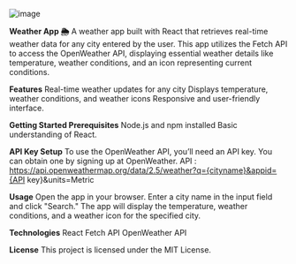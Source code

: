 ![image](https://github.com/user-attachments/assets/7e10235d-2783-4db4-a8fc-3511f62059a3)

**Weather App 🌦️**
A weather app built with React that retrieves real-time weather data for any city entered by the user. This app utilizes the Fetch API to access the OpenWeather API, displaying essential weather details like temperature, weather conditions, and an icon representing current conditions.

**Features**
Real-time weather updates for any city
Displays temperature, weather conditions, and weather icons
Responsive and user-friendly interface.

**Getting Started
Prerequisites**
Node.js and npm installed
Basic understanding of React.

**API Key Setup**
To use the OpenWeather API, you’ll need an API key. You can obtain one by signing up at OpenWeather.
API : https://api.openweathermap.org/data/2.5/weather?q={cityname}&appid={API key}&units=Metric

**Usage**
Open the app in your browser.
Enter a city name in the input field and click "Search."
The app will display the temperature, weather conditions, and a weather icon for the specified city.

**Technologies**
React
Fetch API
OpenWeather API

**License**
This project is licensed under the MIT License.

 

